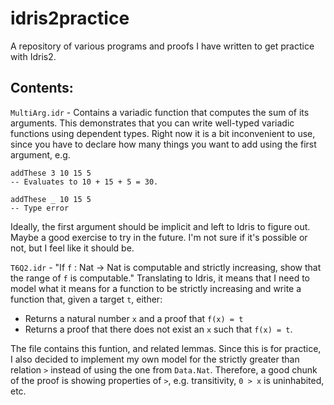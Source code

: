 # idris2practice

A repository of various programs and proofs I have written to get practice with Idris2.

## Contents:

`MultiArg.idr` - Contains a variadic function that computes the sum of its arguments. This demonstrates that you can write well-typed variadic functions using dependent types. Right now it is a bit inconvenient to use, since you have to declare how many things you want to add using the first argument, e.g.
```idris2
addThese 3 10 15 5
-- Evaluates to 10 + 15 + 5 = 30.

addThese _ 10 15 5
-- Type error
```
Ideally, the first argument should be implicit and left to Idris to figure out. Maybe a good exercise to try in the future. I'm not sure if it's possible or not, but I feel like it should be.

`T6Q2.idr` - "If `f` : Nat -> Nat is computable and strictly increasing, show that the range of `f` is computable." Translating to Idris, it means that I need to model what it means for a function to be strictly increasing and write a function that, given a target `t`, either:
- Returns a natural number `x` and a proof that `f(x) = t`
- Returns a proof that there does not exist an `x` such that `f(x) = t`.

The file contains this funtion, and related lemmas. Since this is for practice, I also decided to implement my own model for the strictly greater than relation `>` instead of using the one from `Data.Nat`. Therefore, a good chunk of the proof is showing properties of `>`, e.g. transitivity, `0 > x` is uninhabited, etc.
